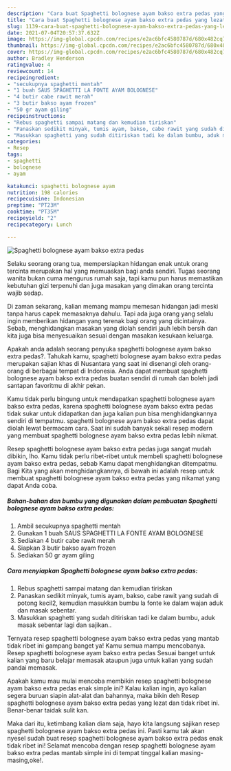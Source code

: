 ```yaml
---
description: "Cara buat Spaghetti bolognese ayam bakso extra pedas yang lezat Untuk Jualan"
title: "Cara buat Spaghetti bolognese ayam bakso extra pedas yang lezat Untuk Jualan"
slug: 1139-cara-buat-spaghetti-bolognese-ayam-bakso-extra-pedas-yang-lezat-untuk-jualan
date: 2021-07-04T20:57:37.632Z
image: https://img-global.cpcdn.com/recipes/e2ac6bfc4580787d/680x482cq70/spaghetti-bolognese-ayam-bakso-extra-pedas-foto-resep-utama.jpg
thumbnail: https://img-global.cpcdn.com/recipes/e2ac6bfc4580787d/680x482cq70/spaghetti-bolognese-ayam-bakso-extra-pedas-foto-resep-utama.jpg
cover: https://img-global.cpcdn.com/recipes/e2ac6bfc4580787d/680x482cq70/spaghetti-bolognese-ayam-bakso-extra-pedas-foto-resep-utama.jpg
author: Bradley Henderson
ratingvalue: 4
reviewcount: 14
recipeingredient:
- "secukupnya spaghetti mentah"
- "1 buah SAUS SPAGHETTI LA FONTE AYAM BOLOGNESE"
- "4 butir cabe rawit merah"
- "3 butir bakso ayam frozen"
- "50 gr ayam giling"
recipeinstructions:
- "Rebus spaghetti sampai matang dan kemudian tiriskan"
- "Panaskan sedikit minyak, tumis ayam, bakso, cabe rawit yang sudah di potong kecil2, kemudian masukkan bumbu la fonte ke dalam wajan aduk dan masak sebentar."
- "Masukkan spaghetti yang sudah ditiriskan tadi ke dalam bumbu, aduk masak sebentar lagi dan sajikan.."
categories:
- Resep
tags:
- spaghetti
- bolognese
- ayam

katakunci: spaghetti bolognese ayam 
nutrition: 198 calories
recipecuisine: Indonesian
preptime: "PT23M"
cooktime: "PT35M"
recipeyield: "2"
recipecategory: Lunch

---
```



![Spaghetti bolognese ayam bakso extra pedas](https://img-global.cpcdn.com/recipes/e2ac6bfc4580787d/680x482cq70/spaghetti-bolognese-ayam-bakso-extra-pedas-foto-resep-utama.jpg)

Selaku seorang orang tua, mempersiapkan hidangan enak untuk orang tercinta merupakan hal yang memuaskan bagi anda sendiri. Tugas seorang  wanita bukan cuma mengurus rumah saja, tapi kamu pun harus memastikan kebutuhan gizi terpenuhi dan juga masakan yang dimakan orang tercinta wajib sedap.

Di zaman  sekarang, kalian memang mampu memesan hidangan jadi meski tanpa harus capek memasaknya dahulu. Tapi ada juga orang yang selalu ingin memberikan hidangan yang terenak bagi orang yang dicintainya. Sebab, menghidangkan masakan yang diolah sendiri jauh lebih bersih dan kita juga bisa menyesuaikan sesuai dengan masakan kesukaan keluarga. 



Apakah anda adalah seorang penyuka spaghetti bolognese ayam bakso extra pedas?. Tahukah kamu, spaghetti bolognese ayam bakso extra pedas merupakan sajian khas di Nusantara yang saat ini disenangi oleh orang-orang di berbagai tempat di Indonesia. Anda dapat membuat spaghetti bolognese ayam bakso extra pedas buatan sendiri di rumah dan boleh jadi santapan favoritmu di akhir pekan.

Kamu tidak perlu bingung untuk mendapatkan spaghetti bolognese ayam bakso extra pedas, karena spaghetti bolognese ayam bakso extra pedas tidak sukar untuk didapatkan dan juga kalian pun bisa menghidangkannya sendiri di tempatmu. spaghetti bolognese ayam bakso extra pedas dapat diolah lewat bermacam cara. Saat ini sudah banyak sekali resep modern yang membuat spaghetti bolognese ayam bakso extra pedas lebih nikmat.

Resep spaghetti bolognese ayam bakso extra pedas juga sangat mudah dibikin, lho. Kamu tidak perlu ribet-ribet untuk membeli spaghetti bolognese ayam bakso extra pedas, sebab Kamu dapat menghidangkan ditempatmu. Bagi Kita yang akan menghidangkannya, di bawah ini adalah resep untuk membuat spaghetti bolognese ayam bakso extra pedas yang nikamat yang dapat Anda coba.

<!--inarticleads1-->

##### Bahan-bahan dan bumbu yang digunakan dalam pembuatan Spaghetti bolognese ayam bakso extra pedas:

1. Ambil secukupnya spaghetti mentah
1. Gunakan 1 buah SAUS SPAGHETTI LA FONTE AYAM BOLOGNESE
1. Sediakan 4 butir cabe rawit merah
1. Siapkan 3 butir bakso ayam frozen
1. Sediakan 50 gr ayam giling




<!--inarticleads2-->

##### Cara menyiapkan Spaghetti bolognese ayam bakso extra pedas:

1. Rebus spaghetti sampai matang dan kemudian tiriskan
1. Panaskan sedikit minyak, tumis ayam, bakso, cabe rawit yang sudah di potong kecil2, kemudian masukkan bumbu la fonte ke dalam wajan aduk dan masak sebentar.
1. Masukkan spaghetti yang sudah ditiriskan tadi ke dalam bumbu, aduk masak sebentar lagi dan sajikan..




Ternyata resep spaghetti bolognese ayam bakso extra pedas yang mantab tidak ribet ini gampang banget ya! Kamu semua mampu mencobanya. Resep spaghetti bolognese ayam bakso extra pedas Sesuai banget untuk kalian yang baru belajar memasak ataupun juga untuk kalian yang sudah pandai memasak.

Apakah kamu mau mulai mencoba membikin resep spaghetti bolognese ayam bakso extra pedas enak simple ini? Kalau kalian ingin, ayo kalian segera buruan siapin alat-alat dan bahannya, maka bikin deh Resep spaghetti bolognese ayam bakso extra pedas yang lezat dan tidak ribet ini. Benar-benar taidak sulit kan. 

Maka dari itu, ketimbang kalian diam saja, hayo kita langsung sajikan resep spaghetti bolognese ayam bakso extra pedas ini. Pasti kamu tak akan nyesel sudah buat resep spaghetti bolognese ayam bakso extra pedas enak tidak ribet ini! Selamat mencoba dengan resep spaghetti bolognese ayam bakso extra pedas mantab simple ini di tempat tinggal kalian masing-masing,oke!.

